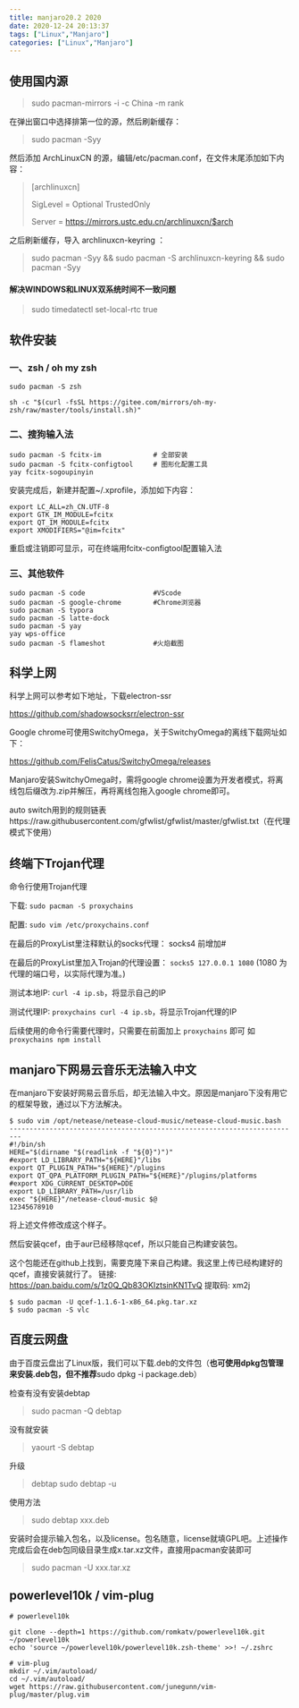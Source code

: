 ```yaml
---
title: manjaro20.2 2020
date: 2020-12-24 20:13:37
tags: ["Linux","Manjaro"]
categories: ["Linux","Manjaro"]
---
```



## 使用国内源

> sudo pacman-mirrors -i -c China -m rank

在弹出窗口中选择排第一位的源，然后刷新缓存：

> sudo pacman -Syy

然后添加 ArchLinuxCN 的源，编辑/etc/pacman.conf，在文件末尾添加如下内容：

> [archlinuxcn]
>
> SigLevel = Optional TrustedOnly
>
> Server = https://mirrors.ustc.edu.cn/archlinuxcn/$arch

<!-- more -->

之后刷新缓存，导入 archlinuxcn-keyring ：

> sudo pacman -Syy && sudo pacman -S archlinuxcn-keyring && sudo pacman -Syy

#### 解决WINDOWS和LINUX双系统时间不一致问题

> sudo timedatectl set-local-rtc true



## 软件安装

### 一、zsh / oh my zsh

```shell
sudo pacman -S zsh

sh -c "$(curl -fsSL https://gitee.com/mirrors/oh-my-zsh/raw/master/tools/install.sh)"
```

### 二、搜狗输入法

``` shell
sudo pacman -S fcitx-im             # 全部安装
sudo pacman -S fcitx-configtool     # 图形化配置工具
yay fcitx-sogoupinyin
```

 安装完成后，新建并配置~/.xprofile，添加如下内容：

```
export LC_ALL=zh_CN.UTF-8
export GTK_IM_MODULE=fcitx
export QT_IM_MODULE=fcitx
export XMODIFIERS="@im=fcitx"
```

重启或注销即可显示，可在终端用fcitx-configtool配置输入法

### 三、其他软件

```shell
sudo pacman -S code                 #VScode
sudo pacman -S google-chrome        #Chrome浏览器
sudo pacman -S typora
sudo pacman -S latte-dock
sudo pacman -S yay
yay wps-office
sudo pacman -S flameshot			#火焰截图
```



## 科学上网

科学上网可以参考如下地址，下载electron-ssr

https://github.com/shadowsocksrr/electron-ssr

Google chrome可使用SwitchyOmega，关于SwitchyOmega的离线下载网址如下：

https://github.com/FelisCatus/SwitchyOmega/releases

Manjaro安装SwitchyOmega时，需将google chrome设置为开发者模式，将离线包后缀改为.zip并解压，再将离线包拖入google chrome即可。

auto switch用到的规则链表https://raw.githubusercontent.com/gfwlist/gfwlist/master/gfwlist.txt（在代理模式下使用）



## 终端下Trojan代理

命令行使用Trojan代理

下载: `sudo pacman -S proxychains` 

配置: `sudo vim /etc/proxychains.conf` 

在最后的ProxyList里注释默认的socks代理： socks4 前增加# 

在最后的ProxyList里加入Trojan的代理设置： `socks5 127.0.0.1 1080` (1080 为代理的端口号，以实际代理为准。) 

测试本地IP: `curl -4 ip.sb`，将显示自己的IP 

测试代理IP: `proxychains curl -4 ip.sb`，将显示Trojan代理的IP 

后续使用的命令行需要代理时，只需要在前面加上 `proxychains` 即可 如 `proxychains npm install`



## manjaro下网易云音乐无法输入中文

在manjaro下安装好网易云音乐后，却无法输入中文。原因是manjaro下没有用它的框架导致，通过以下方法解决。

```shell
$ sudo vim /opt/netease/netease-cloud-music/netease-cloud-music.bash
-------------------------------------------------------------------------
#!/bin/sh
HERE="$(dirname "$(readlink -f "${0}")")"
#export LD_LIBRARY_PATH="${HERE}"/libs
export QT_PLUGIN_PATH="${HERE}"/plugins 
export QT_QPA_PLATFORM_PLUGIN_PATH="${HERE}"/plugins/platforms
#export XDG_CURRENT_DESKTOP=DDE
export LD_LIBRARY_PATH=/usr/lib
exec "${HERE}"/netease-cloud-music $@
12345678910
```

将上述文件修改成这个样子。

然后安装qcef，由于aur已经移除qcef，所以只能自己构建安装包。

这个包能还在github上找到，需要克隆下来自己构建。我这里上传已经构建好的qcef，直接安装就行了。 链接: https://pan.baidu.com/s/1z0Q_Qb83OKIztsinKN1TvQ 提取码: xm2j 

```shell
$ sudo pacman -U qcef-1.1.6-1-x86_64.pkg.tar.xz
$ sudo pacman -S vlc
```



## 百度云网盘

由于百度云盘出了Linux版，我们可以下载.deb的文件包（**也可使用dpkg包管理来安装.deb包，但不推荐**sudo dpkg -i package.deb）

检查有没有安装debtap

> sudo pacman -Q debtap

没有就安装

> yaourt -S debtap

升级

> debtap sudo debtap -u

使用方法

> sudo debtap xxx.deb

安装时会提示输入包名，以及license。包名随意，license就填GPL吧。上述操作完成后会在deb包同级目录生成x.tar.xz文件，直接用pacman安装即可

> sudo pacman -U xxx.tar.xz



## powerlevel10k / vim-plug

```shell
# powerlevel10k

git clone --depth=1 https://github.com/romkatv/powerlevel10k.git ~/powerlevel10k
echo 'source ~/powerlevel10k/powerlevel10k.zsh-theme' >>! ~/.zshrc
```

```shell
# vim-plug
mkdir ~/.vim/autoload/
cd ~/.vim/autoload/
wget https://raw.githubusercontent.com/junegunn/vim-plug/master/plug.vim

```
